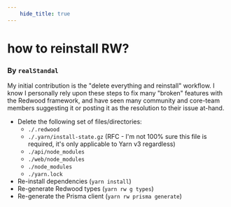 ```yaml
---
    hide_title: true
---
```


# how to reinstall RW?

### By `realStandal`

My initial contribution is the "delete everything and reinstall" workflow. I know I personally rely upon these steps to fix many "broken" features with the Redwood framework, and have seen many community and core-team members suggesting it or posting it as the resolution to their issue at-hand.

- Delete the following set of files/directories:
  - `./.redwood`
  - `./.yarn/install-state.gz` (RFC - I'm not 100% sure this file is required, it's only applicable to Yarn v3 regardless)
  - `./api/node_modules`
  - `./web/node_modules`
  - `./node_modules`
  - `./yarn.lock`
- Re-install dependencies (`yarn install`)
- Re-generate Redwood types (`yarn rw g types`)
- Re-generate the Prisma client (`yarn rw prisma generate`)